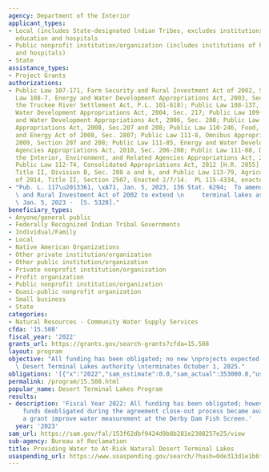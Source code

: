 ```yaml
---
agency: Department of the Interior
applicant_types:
- Local (includes State-designated lndian Tribes, excludes institutions of higher
  education and hospitals
- Public nonprofit institution/organization (includes institutions of higher education
  and hospitals)
- State
assistance_types:
- Project Grants
authorizations:
- Public Law 107-171, Farm Security and Rural Investment Act of 2002, Sec. 2507; Public
  Law 108-7, Energy and Water Development Appropriations Act, 2003, Sec. 207 (to implement
  the Truckee River Settlement Act, P.L. 101-618); Public Law 108-137, Energy and
  Water Development Appropriations Act, 2004, Sec. 217; Public Law 109-103, Energy
  and Water Development Appropriations Act, 2006, Sec. 208; Public Law 110-161, Consolidated
  Appropriations Act, 2008, Sec.207 and 208; Public Law 110-246, Food, Conservation,
  and Energy Act of 2008, Sec. 2807; Public Law 111-8, Omnibus Appropriations Act,
  2009, Section 207 and 208; Public Law 111-85, Energy and Water Development and Related
  Agencies Appropriations Act, 2010, Sec. 206-208; Public Law 111-88, Department of
  the Interior, Environment, and Related Agencies Appropriations Act, 2010, Sec. 440.;
  Public Law 112-74, Consolidated Appropriations Act, 2012 [H.R. 2055] Enacted 12/23/11,
  Title II, Division B, Sec. 208 a and b, and Public Law 113-79, Agricultural Act
  of 2014, Title II, Section 2507, Enacted 2/7/14.  PL 115-4334, enacted 12/20/18.
- "Pub. L. 117\u2013361, \xA71, Jan. 5, 2023, 136 Stat. 6294;  To amend the Farm Security\
  \ and Rural Investment Act of 2002 to extend \n     terminal lakes assistance. NOTE:\
  \ Jan. 5, 2023 -  [S. 5328]."
beneficiary_types:
- Anyone/general public
- Federally Recognized Indian Tribal Governments
- Individual/Family
- Local
- Native American Organizations
- Other private institution/organization
- Other public institution/organization
- Private nonprofit institution/organization
- Profit organization
- Public nonprofit institution/organization
- Quasi-public nonprofit organization
- Small business
- State
categories:
- Natural Resources - Community Water Supply Services
cfda: '15.508'
fiscal_year: '2022'
grants_url: https://grants.gov/search-grants?cfda=15.508
layout: program
objective: "All funding has been obligated; no new \nprojects expected before the\
  \ Desert Terminal Lakes authority \nterminates October 1, 2025."
obligations: '[{"x":"2022","sam_estimate":0.0,"sam_actual":353000.0,"usa_spending_actual":5983.02},{"x":"2023","sam_estimate":0.0,"sam_actual":0.0,"usa_spending_actual":19372.26},{"x":"2024","sam_estimate":0.0,"sam_actual":0.0,"usa_spending_actual":0.0}]'
permalink: /program/15.508.html
popular_name: Desert Terminal Lakes Program
results:
- description: 'Fiscal Year 2022: All funding has been obligated; however, unspent
    funds deobligated during the agreement close-out process became available to modify
    a grant improve water measurement at the Derby Dam Fish Screen.'
  year: '2023'
sam_url: https://sam.gov/fal/153f62dbf9424d9b8b281e2308257e25/view
sub-agency: Bureau of Reclamation
title: Providing Water to At-Risk Natural Desert Terminal Lakes
usaspending_url: https://www.usaspending.gov/search/?hash=0de313d1e1b6f2badfc23cfea77276e0
---
```

